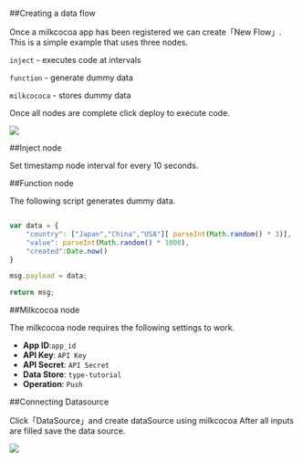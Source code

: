 ##Creating a data flow 

Once a milkcocoa app has been registered we can create「New Flow」.
This is a simple example that uses three nodes.

`inject` - executes code at intervals 

`function` - generate dummy data 

`milkcococa` - stores dummy data 

Once all nodes are complete click deploy to execute code. 

![](/_asset/images/enebular-developers-flow2.png) 

##Inject node 

Set timestamp node interval for every 10 seconds. 

##Function node 

The following script generates dummy data.

```javascript

var data = {
    "country": ["Japan","China","USA"][ parseInt(Math.random() * 3)],
    "value": parseInt(Math.random() * 1000),
    "created":Date.now()
}

msg.payload = data;

return msg;

``` 
##Milkcocoa node

The milkcocoa node requires the following settings to work.

* **App ID**:`app_id`
* **API Key**: `API Key`
* **API Secret**: `API Secret`
* **Data Store**: `type-tutorial`
* **Operation**: `Push`

##Connecting Datasource

Click「DataSource」and create dataSource using milkcocoa 
After all inputs are filled save the data source. 

![](/_asset/images/enebular-developers-datasource2.png)